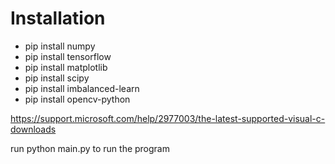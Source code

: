 # Installation
- pip install numpy  
- pip install tensorflow  
- pip install matplotlib  
- pip install scipy
- pip install imbalanced-learn
- pip install opencv-python

https://support.microsoft.com/help/2977003/the-latest-supported-visual-c-downloads

run python main.py to run the program